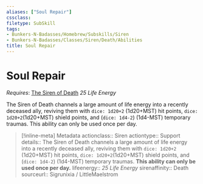 ```yaml
---
aliases: ["Soul Repair"]
cssclass: 
filetype: SubSkill
tags:
- Bunkers-N-Badasses/Homebrew/Subskills/Siren
- Bunkers-N-Badasses/Classes/Siren/Death/Abilities
title: Soul Repair
---
```


# Soul Repair
*Requires*: [The Siren of Death](Siren%20of%20Death.md)
*25 Life Energy*

The Siren of Death channels a large amount of life energy into a recently deceased ally, reviving them with `dice: 1d20+2` (1d20+MST) hit points, `dice: 1d20+2`(1d20+MST) shield points, and (`dice: 1d4-2`) (1d4-MST) temporary traumas.
This ability can only be used once per day.

> [!inline-meta] Metadata
> actionclass:: Siren
> actiontype:: Support
> details:: The Siren of Death channels a large amount of life energy into a recently deceased ally, reviving them with `dice: 1d20+2` (1d20+MST) hit points, `dice: 1d20+2`(1d20+MST) shield points, and (`dice: 1d4-2`) (1d4-MST) temporary traumas. **This ability can only be used once per day.**
> lifeenergy:: *25 Life Energy*
> sirenaffinity:: Death
> sourceurl:: Sigrunixia / LittleMaelstrom
